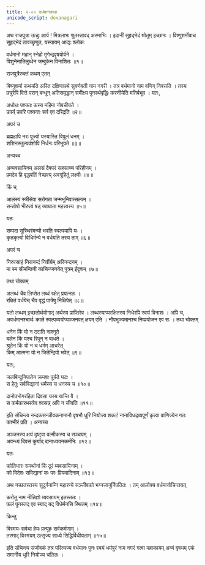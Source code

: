 ```yaml
---
title: २-०० वर्धमानकथा
unicode_script: devanagari
---
```


अथ राजपुत्रा ऊचुः आर्य ! मित्रलाभः श्रुतस्तावद् अस्माभिः । इदानीं सुहृद्भेदं श्रोतुम् इच्छामः । विष्णुशर्मोवाच सुहृद्भेदं तावच्छृणुत, यस्यायम् आद्यः श्लोकः

वर्धमानो महान् स्नेहो मृगेन्द्रवृषयोर्वने ।  
पिशुनेनातिलुब्धेन जम्बुकेन विनाशितः ॥१॥

राजपुत्रैरुक्तं कथम् एतत्

विष्णुशर्मा कथयति अस्ति दक्षिणापथे सुवर्णवती नाम नगरी । तत्र वर्धमानो नाम वणिग् निवसति । तस्य प्रचुरेपि वित्ते परान् बन्धून् अतिसमृद्धान् समीक्ष्य पुनरर्थवृद्धिः करणीयेति मतिर्बभूव । यतः,

अधोधः पश्यतः कस्य महिमा नोपचीयते ।  
उपर्य् उपरि पश्यन्तः सर्व एव दरिद्रति ॥२॥

अपरं च

ब्रह्महापि नरः पूज्यो यस्यास्ति विपुलं धनम् ।  
शशिनस्तुल्यवंशोपि निर्धनः परिभूयते ॥३॥

अन्यच्च

अव्यवसायिनम् अलसं दैवपरं सहसाच्च परिहीणम् ।  
प्रमदेव हि वृद्धपतिं नेच्छत्य् अवगूहितुं लक्ष्मीः ॥४॥

किं च्

आलस्यं स्त्रीसेवा सरोगता जन्मभूमिवात्सल्यम् ।  
सन्तोषो भीरुत्वं षड् व्याघाता महत्त्वस्य ॥५॥

यतः

सम्पदा सुस्थिरंमन्यो भवति स्वल्पयापि यः ।  
कृतकृत्यो विधिर्मन्ये न वर्धयति तस्य ताम् ॥६॥

अपरं च

निरुत्साहं निरानन्दं निर्वीर्यम् अरिनन्दनम् ।  
मा स्म सीमन्तिनी काचिज्जनयेत् पुत्रम् ईदृशम् ॥७॥

तथा चोक्तम्

अलब्धं चैव लिप्सेत लब्धं रक्षेत् प्रयत्नतः ।  
रक्षितं वर्धयेच् चैव वृद्धं पात्रेषु निक्षिपेत् ॥८॥

यतो लब्धम् इच्छतोर्थयोगाद् अर्थस्य प्राप्तिरेव । लब्धस्याप्यरक्षितस्य निधेरपि स्वयं विनाशः । अपि च, अवर्धमानश्चार्थः काले स्वल्पव्ययोप्यञ्जनवत् क्षयम् एति । नौपभुज्यमानश्च निष्प्रयोजन एव सः । तथा चोक्तम्

धनेन किं यो न ददाति नाश्नुते  
बलेन किं यश्च रिपून् न बाधते ।  
श्रुतेन किं यो न च धर्मम् आचरेत्  
किम् आत्मना यो न जितेन्द्रियो भवेत् ॥९॥

यतः,

जलबिन्दुनिपातेन क्रमशः पूर्यते घटः ।  
स हेतुः सर्वविद्यानां धर्मस्य च धनस्य च ॥१०॥

दानोपभोगरहिता दिवसा यस्य यान्ति वै ।  
स कर्मकारभस्त्रेव श्वसन्न् अपि न जीवति ॥११॥

इति संचिन्त्य नन्दकसन्जीवकनामानौ वृषभौ धुरि नियोज्य शकटं नानाविधद्रव्यपूर्णं कृत्वा वाणिज्येन गतः कश्मीरं प्रति । अन्यच्च

अञ्जनस्य क्षयं दृष्ट्वा वल्मीकस्य च सञ्चयम् ।  
अवन्ध्यं दिवसं कुर्याद् दानाध्ययनकर्मभिः ॥१२॥

यतः

कोतिभारः समर्थानां किं दूरं व्यवसायिनाम् ।  
को विदेशः सविद्यानां कः परः प्रियवादिनाम् ॥१३॥

अथ गच्छतस्तस्य सुदुर्गनाम्नि महारण्ये सञ्जीवको भग्नजानुर्निपतितः । तम् आलोक्य वर्धमानोचिन्तयत्

करोतु नाम नीतिज्ञो व्यवसायम् इतस्ततः ।  
फलं पुनस्तद् एव स्याद् यद् विधेर्मनसि स्थितम् ॥१४॥

किन्तु

विस्मयः सर्वथा हेयः प्रत्यूहः सर्वकर्मणाम् ।  
तस्माद् विस्मयम् उत्सृज्य साध्ये सिद्धिर्विधीयताम् ॥१५॥

इति संचिन्त्य संजीवकं तत्र परित्यज्य वर्धमानः पुनः स्वयं धर्मपुरं नाम नगरं गत्वा महाकायम् अन्यं वृषभम् एकं समानीय धुरि नियोज्य चलितः ।  
